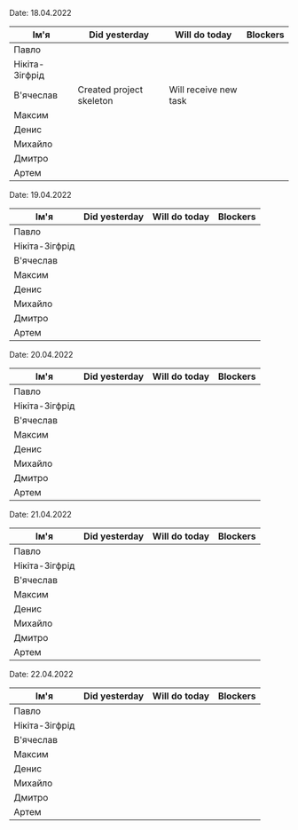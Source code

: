 Date: 18.04.2022

|     Ім'я       | Did yesterday | Will do today | Blockers |
| -------------- | ------------- | ------------- | -------- |
| Павло          |
| Нікіта-Зігфрід |
| В'ячеслав      |Created project skeleton | Will receive new task |
| Максим         |
| Денис          |
| Михайло        |
| Дмитро         |
| Артем          |



Date: 19.04.2022

|     Ім'я       | Did yesterday | Will do today | Blockers |
| -------------- | ------------- | ------------- | -------- |
| Павло          |
| Нікіта-Зігфрід |
| В'ячеслав      |
| Максим         |
| Денис          |
| Михайло        |
| Дмитро         |
| Артем          |



Date: 20.04.2022

|     Ім'я       | Did yesterday | Will do today | Blockers |
| -------------- | ------------- | ------------- | -------- |
| Павло          |
| Нікіта-Зігфрід |
| В'ячеслав      |
| Максим         |
| Денис          |
| Михайло        |
| Дмитро         |
| Артем          |



Date: 21.04.2022

|     Ім'я       | Did yesterday | Will do today | Blockers |
| -------------- | ------------- | ------------- | -------- |
| Павло          |
| Нікіта-Зігфрід |
| В'ячеслав      |
| Максим         |
| Денис          |
| Михайло        |
| Дмитро         |
| Артем          |



Date: 22.04.2022

|     Ім'я       | Did yesterday | Will do today | Blockers |
| -------------- | ------------- | ------------- | -------- |
| Павло          |
| Нікіта-Зігфрід |
| В'ячеслав      |
| Максим         |
| Денис          |
| Михайло        |
| Дмитро         |
| Артем          |


